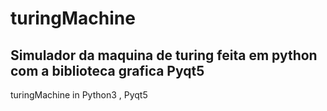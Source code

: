 # turingMachine
## Simulador da maquina de turing feita em python com a biblioteca grafica Pyqt5
turingMachine in Python3 , Pyqt5
